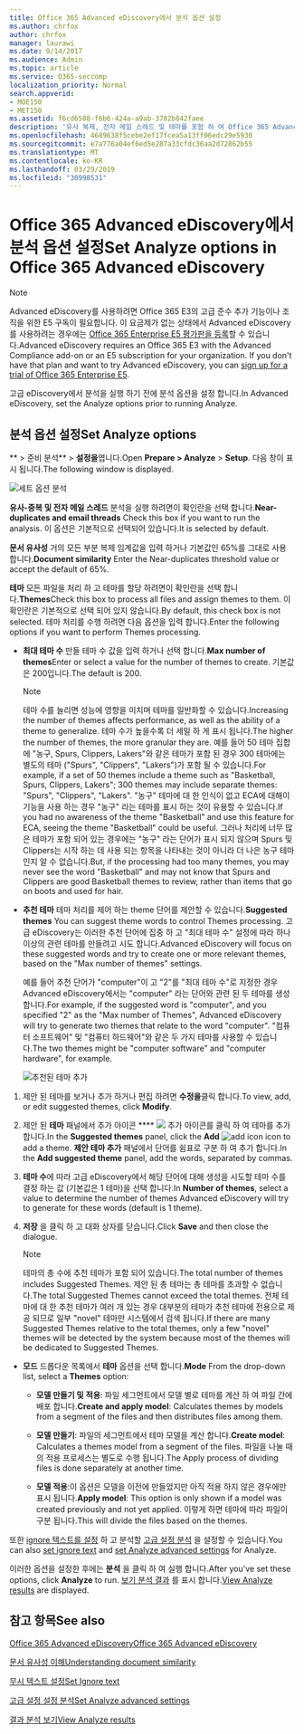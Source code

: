 ```yaml
---
title: Office 365 Advanced eDiscovery에서 분석 옵션 설정
ms.author: chrfox
author: chrfox
manager: laurawi
ms.date: 9/14/2017
ms.audience: Admin
ms.topic: article
ms.service: O365-seccomp
localization_priority: Normal
search.appverid:
- MOE150
- MET150
ms.assetid: f6cd6588-f6b6-424a-a9ab-3782b842faee
description: '유사 복제, 전자 메일 스레드 및 테마를 포함 하 여 Office 365 Advanced eDiscovery의 분석 프로세스에 대 한 옵션을 설정 하는 단계를 검토 합니다.  '
ms.openlocfilehash: 4689638f5cebe2ef17fcea5a13ff06edc29e5930
ms.sourcegitcommit: e7a776a04ef6ed5e287a33cfdc36aa2d72862b55
ms.translationtype: MT
ms.contentlocale: ko-KR
ms.lasthandoff: 03/29/2019
ms.locfileid: "30998531"
---
```

# <a name="set-analyze-options-in-office-365-advanced-ediscovery"></a><span data-ttu-id="3345c-103">Office 365 Advanced eDiscovery에서 분석 옵션 설정</span><span class="sxs-lookup"><span data-stu-id="3345c-103">Set Analyze options in Office 365 Advanced eDiscovery</span></span>

> [!NOTE]
> <span data-ttu-id="3345c-p101">Advanced eDiscovery를 사용하려면 Office 365 E3의 고급 준수 추가 기능이나 조직을 위한 E5 구독이 필요합니다. 이 요금제가 없는 상태에서 Advanced eDiscovery를 사용하려는 경우에는 [Office 365 Enterprise E5 평가판을 등록](https://go.microsoft.com/fwlink/p/?LinkID=698279)할 수 있습니다.</span><span class="sxs-lookup"><span data-stu-id="3345c-p101">Advanced eDiscovery requires an Office 365 E3 with the Advanced Compliance add-on or an E5 subscription for your organization. If you don't have that plan and want to try Advanced eDiscovery, you can [sign up for a trial of Office 365 Enterprise E5](https://go.microsoft.com/fwlink/p/?LinkID=698279).</span></span> 
  
<span data-ttu-id="3345c-106">고급 eDiscovery에서 분석을 실행 하기 전에 분석 옵션을 설정 합니다.</span><span class="sxs-lookup"><span data-stu-id="3345c-106">In Advanced eDiscovery, set the Analyze options prior to running Analyze.</span></span>
  
## <a name="set-analyze-options"></a><span data-ttu-id="3345c-107">분석 옵션 설정</span><span class="sxs-lookup"><span data-stu-id="3345c-107">Set Analyze options</span></span>

<span data-ttu-id="3345c-108">\*\* \> 준비 분석\*\* \> **설정을**엽니다.</span><span class="sxs-lookup"><span data-stu-id="3345c-108">Open **Prepare \> Analyze** \> **Setup**.</span></span> <span data-ttu-id="3345c-109">다음 창이 표시 됩니다.</span><span class="sxs-lookup"><span data-stu-id="3345c-109">The following window is displayed.</span></span>
  
![세트 옵션 분석](media/c3ec7a92-8484-4812-b98c-aa3eb740e5b7.png)
  
 <span data-ttu-id="3345c-111">**유사-중복 및 전자 메일 스레드** 분석을 실행 하려면이 확인란을 선택 합니다.</span><span class="sxs-lookup"><span data-stu-id="3345c-111">**Near-duplicates and email threads** Check this box if you want to run the analysis.</span></span> <span data-ttu-id="3345c-112">이 옵션은 기본적으로 선택되어 있습니다.</span><span class="sxs-lookup"><span data-stu-id="3345c-112">It is selected by default.</span></span> 
  
 <span data-ttu-id="3345c-113">**문서 유사성** 거의 모든 부분 복제 임계값을 입력 하거나 기본값인 65%를 그대로 사용 합니다.</span><span class="sxs-lookup"><span data-stu-id="3345c-113">**Document similarity** Enter the Near-duplicates threshold value or accept the default of 65%.</span></span> 
  
 <span data-ttu-id="3345c-114">**테마** 모든 파일을 처리 하 고 테마를 할당 하려면이 확인란을 선택 합니다.</span><span class="sxs-lookup"><span data-stu-id="3345c-114">**Themes**Check this box to process all files and assign themes to them.</span></span> <span data-ttu-id="3345c-115">이 확인란은 기본적으로 선택 되어 있지 않습니다.</span><span class="sxs-lookup"><span data-stu-id="3345c-115">By default, this check box is not selected.</span></span> <span data-ttu-id="3345c-116">테마 처리를 수행 하려면 다음 옵션을 입력 합니다.</span><span class="sxs-lookup"><span data-stu-id="3345c-116">Enter the following options if you want to perform Themes processing.</span></span>
  
- <span data-ttu-id="3345c-117">**최대 테마 수** 만들 테마 수 값을 입력 하거나 선택 합니다.</span><span class="sxs-lookup"><span data-stu-id="3345c-117">**Max number of themes**Enter or select a value for the number of themes to create.</span></span> <span data-ttu-id="3345c-118">기본값은 200입니다.</span><span class="sxs-lookup"><span data-stu-id="3345c-118">The default is 200.</span></span> 
    
    > [!NOTE]
    > <span data-ttu-id="3345c-119">테마 수를 늘리면 성능에 영향을 미치며 테마를 일반화할 수 있습니다.</span><span class="sxs-lookup"><span data-stu-id="3345c-119">Increasing the number of themes affects performance, as well as the ability of a theme to generalize.</span></span> <span data-ttu-id="3345c-120">테마 수가 높을수록 더 세밀 하 게 표시 됩니다.</span><span class="sxs-lookup"><span data-stu-id="3345c-120">The higher the number of themes, the more granular they are.</span></span> <span data-ttu-id="3345c-121">예를 들어 50 테마 집합에 "농구, Spurs, Clippers, Lakers"와 같은 테마가 포함 된 경우 300 테마에는 별도의 테마 ("Spurs", "Clippers", "Lakers")가 포함 될 수 있습니다.</span><span class="sxs-lookup"><span data-stu-id="3345c-121">For example, if a set of 50 themes include a theme such as "Basketball, Spurs, Clippers, Lakers"; 300 themes may include separate themes: "Spurs", "Clippers", "Lakers".</span></span> <span data-ttu-id="3345c-122">"농구" 테마에 대 한 인식이 없고 ECA에 대해이 기능을 사용 하는 경우 "농구" 라는 테마를 표시 하는 것이 유용할 수 있습니다.</span><span class="sxs-lookup"><span data-stu-id="3345c-122">If you had no awareness of the theme "Basketball" and use this feature for ECA, seeing the theme "Basketball" could be useful.</span></span> <span data-ttu-id="3345c-123">그러나 처리에 너무 많은 테마가 포함 되어 있는 경우에는 "농구" 라는 단어가 표시 되지 않으며 Spurs 및 Clippers는 시작 하는 데 사용 되는 항목을 나타내는 것이 아니라 더 나은 농구 테마 인지 알 수 없습니다.</span><span class="sxs-lookup"><span data-stu-id="3345c-123">But, if the processing had too many themes, you may never see the word "Basketball" and may not know that Spurs and Clippers are good Basketball themes to review, rather than items that go on boots and used for hair.</span></span> 
  
- <span data-ttu-id="3345c-124">**추천 테마** 테마 처리를 제어 하는 theme 단어를 제안할 수 있습니다.</span><span class="sxs-lookup"><span data-stu-id="3345c-124">**Suggested themes** You can suggest theme words to control Themes processing.</span></span> <span data-ttu-id="3345c-125">고급 eDiscovery는 이러한 추천 단어에 집중 하 고 "최대 테마 수" 설정에 따라 하나 이상의 관련 테마를 만들려고 시도 합니다.</span><span class="sxs-lookup"><span data-stu-id="3345c-125">Advanced eDiscovery will focus on these suggested words and try to create one or more relevant themes, based on the "Max number of themes" settings.</span></span> 
    
    <span data-ttu-id="3345c-126">예를 들어 추천 단어가 "computer"이 고 "2"를 "최대 테마 수"로 지정한 경우 Advanced eDiscovery에서는 "computer" 라는 단어와 관련 된 두 테마를 생성 합니다.</span><span class="sxs-lookup"><span data-stu-id="3345c-126">For example, if the suggested word is "computer", and you specified "2" as the "Max number of Themes", Advanced eDiscovery will try to generate two themes that relate to the word "computer".</span></span> <span data-ttu-id="3345c-127">"컴퓨터 소프트웨어" 및 "컴퓨터 하드웨어"와 같은 두 가지 테마를 사용할 수 있습니다.</span><span class="sxs-lookup"><span data-stu-id="3345c-127">The two themes might be "computer software" and "computer hardware", for example.</span></span> 
    
    ![추천된 테마 추가](media/06e9ffd3-a76c-423b-b450-9e465eb9a02f.png)
  
1. <span data-ttu-id="3345c-129">제안 된 테마를 보거나 추가 하거나 편집 하려면 **수정을**클릭 합니다.</span><span class="sxs-lookup"><span data-stu-id="3345c-129">To view, add, or edit suggested themes, click **Modify**.</span></span>
    
2. <span data-ttu-id="3345c-130">제안 된 **테마** 패널에서 추가 아이콘 \*\*\*\* ![](media/c2dd8b3a-5a22-412c-a7fa-143f5b2b5612.png) 추가 아이콘를 클릭 하 여 테마를 추가 합니다.</span><span class="sxs-lookup"><span data-stu-id="3345c-130">In the **Suggested themes** panel, click the **Add** ![add icon](media/c2dd8b3a-5a22-412c-a7fa-143f5b2b5612.png) icon to add a theme.</span></span> <span data-ttu-id="3345c-131">**제안 테마 추가** 패널에서 단어를 쉼표로 구분 하 여 추가 합니다.</span><span class="sxs-lookup"><span data-stu-id="3345c-131">In the **Add suggested theme** panel, add the words, separated by commas.</span></span> 
    
3. <span data-ttu-id="3345c-132">**테마 수**에 따라 고급 eDiscovery에서 해당 단어에 대해 생성을 시도할 테마 수를 결정 하는 값 (기본값은 1 테마)을 선택 합니다.</span><span class="sxs-lookup"><span data-stu-id="3345c-132">In **Number of themes**, select a value to determine the number of themes Advanced eDiscovery will try to generate for these words (default is 1 theme).</span></span>
    
4. <span data-ttu-id="3345c-133">**저장** 을 클릭 하 고 대화 상자를 닫습니다.</span><span class="sxs-lookup"><span data-stu-id="3345c-133">Click **Save** and then close the dialogue.</span></span> 
    
    > [!NOTE]
    > <span data-ttu-id="3345c-134">테마의 총 수에 추천 테마가 포함 되어 있습니다.</span><span class="sxs-lookup"><span data-stu-id="3345c-134">The total number of themes includes Suggested Themes.</span></span> <span data-ttu-id="3345c-135">제안 된 총 테마는 총 테마를 초과할 수 없습니다.</span><span class="sxs-lookup"><span data-stu-id="3345c-135">The total Suggested Themes cannot exceed the total themes.</span></span> <span data-ttu-id="3345c-136">전체 테마에 대 한 추천 테마가 여러 개 있는 경우 대부분의 테마가 추천 테마에 전용으로 제공 되므로 일부 "novel" 테마만 시스템에서 검색 됩니다.</span><span class="sxs-lookup"><span data-stu-id="3345c-136">If there are many Suggested Themes relative to the total themes, only a few "novel" themes will be detected by the system because most of the themes will be dedicated to Suggested Themes.</span></span> 
  
- <span data-ttu-id="3345c-137">**모드** 드롭다운 목록에서 **테마** 옵션을 선택 합니다.</span><span class="sxs-lookup"><span data-stu-id="3345c-137">**Mode** From the drop-down list, select a **Themes** option:</span></span> 
    
  - <span data-ttu-id="3345c-138">**모델 만들기 및 적용**: 파일 세그먼트에서 모델 별로 테마를 계산 하 여 파일 간에 배포 합니다.</span><span class="sxs-lookup"><span data-stu-id="3345c-138">**Create and apply model**: Calculates themes by models from a segment of the files and then distributes files among them.</span></span>
    
  - <span data-ttu-id="3345c-139">**모델 만들기**: 파일의 세그먼트에서 테마 모델을 계산 합니다.</span><span class="sxs-lookup"><span data-stu-id="3345c-139">**Create model**: Calculates a themes model from a segment of the files.</span></span> <span data-ttu-id="3345c-140">파일을 나눌 때의 적용 프로세스는 별도로 수행 됩니다.</span><span class="sxs-lookup"><span data-stu-id="3345c-140">The Apply process of dividing files is done separately at another time.</span></span>
    
  - <span data-ttu-id="3345c-141">**모델 적용**:이 옵션은 모델을 이전에 만들었지만 아직 적용 하지 않은 경우에만 표시 됩니다.</span><span class="sxs-lookup"><span data-stu-id="3345c-141">**Apply model**: This option is only shown if a model was created previously and not yet applied.</span></span> <span data-ttu-id="3345c-142">이렇게 하면 테마에 따라 파일이 구분 됩니다.</span><span class="sxs-lookup"><span data-stu-id="3345c-142">This will divide the files based on the themes.</span></span>
    
<span data-ttu-id="3345c-143">또한 [ignore 텍스트를 설정](set-ignore-text-in-advanced-ediscovery.md) 하 고 분석할 [고급 설정 분석](set-analyze-advanced-settings-in-advanced-ediscovery.md) 을 설정할 수 있습니다.</span><span class="sxs-lookup"><span data-stu-id="3345c-143">You can also [set ignore text](set-ignore-text-in-advanced-ediscovery.md) and [set Analyze advanced settings](set-analyze-advanced-settings-in-advanced-ediscovery.md) for Analyze.</span></span> 
  
<span data-ttu-id="3345c-144">이러한 옵션을 설정한 후에는 **분석** 을 클릭 하 여 실행 합니다.</span><span class="sxs-lookup"><span data-stu-id="3345c-144">After you've set these options, click **Analyze** to run.</span></span> <span data-ttu-id="3345c-145">[보기 분석 결과](view-analyze-results-in-advanced-ediscovery.md) 를 표시 합니다.</span><span class="sxs-lookup"><span data-stu-id="3345c-145">[View Analyze results](view-analyze-results-in-advanced-ediscovery.md) are displayed.</span></span> 
  
## <a name="see-also"></a><span data-ttu-id="3345c-146">참고 항목</span><span class="sxs-lookup"><span data-stu-id="3345c-146">See also</span></span>

[<span data-ttu-id="3345c-147">Office 365 Advanced eDiscovery</span><span class="sxs-lookup"><span data-stu-id="3345c-147">Office 365 Advanced eDiscovery</span></span>](office-365-advanced-ediscovery.md)
  
[<span data-ttu-id="3345c-148">문서 유사성 이해</span><span class="sxs-lookup"><span data-stu-id="3345c-148">Understanding document similarity</span></span>](understand-document-similarity-in-advanced-ediscovery.md)
  
[<span data-ttu-id="3345c-149">무시 텍스트 설정</span><span class="sxs-lookup"><span data-stu-id="3345c-149">Set Ignore text </span></span>](set-ignore-text-in-advanced-ediscovery.md)
  
[<span data-ttu-id="3345c-150">고급 설정 설정 분석</span><span class="sxs-lookup"><span data-stu-id="3345c-150">Set Analyze advanced settings</span></span>](set-analyze-advanced-settings-in-advanced-ediscovery.md)
  
[<span data-ttu-id="3345c-151">결과 분석 보기</span><span class="sxs-lookup"><span data-stu-id="3345c-151">View Analyze results</span></span>](view-analyze-results-in-advanced-ediscovery.md)

